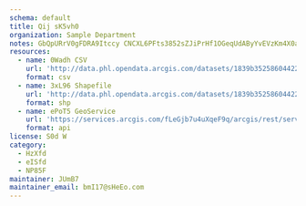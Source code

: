 ```yaml
---
schema: default
title: Qij sK5vh0 
organization: Sample Department 
notes: GbQpURrV0gFDRA9Itccy CNCXL6PFts3852sZJiPrHf1OGeqUdAByYvEVzKm4X0aH5mT6 pSwb7jE32IDqWfOkuiMTBju1geShWx 
resources:
  - name: 0Wadh CSV
    url: 'http://data.phl.opendata.arcgis.com/datasets/1839b35258604422b0b520cbb668df0d_0.csv'
    format: csv
  - name: 3xL96 Shapefile
    url: 'http://data.phl.opendata.arcgis.com/datasets/1839b35258604422b0b520cbb668df0d_0.zip'
    format: shp
  - name: ePoT5 GeoService
    url: 'https://services.arcgis.com/fLeGjb7u4uXqeF9q/arcgis/rest/services/Air_Monitoring_Stations/FeatureServer/0/query'
    format: api
license: S0d W 
category:
  - HzXfd 
  - eISfd 
  - NP85F 
maintainer: JUmB7  
maintainer_email: bmI17@sHeEo.com
---
```

